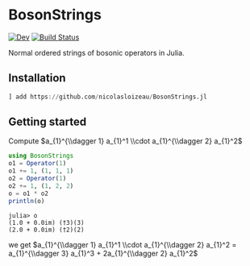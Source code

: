 # BosonStrings

<!-- [![Stable](https://img.shields.io/badge/docs-stable-blue.svg)](https://nicolasloizeau.github.io/BosonStrings.jl/stable/) -->
[![Dev](https://img.shields.io/badge/docs-dev-blue.svg)](https://nicolasloizeau.github.io/BosonStrings.jl/dev/)
[![Build Status](https://github.com/nicolasloizeau/BosonStrings.jl/actions/workflows/CI.yml/badge.svg?branch=main)](https://github.com/nicolasloizeau/BosonStrings.jl/actions/workflows/CI.yml?query=branch%3Amain)




Normal ordered strings of bosonic operators in Julia.

## Installation

```julia
] add https://github.com/nicolasloizeau/BosonStrings.jl
```

## Getting started

Compute $a_{1}^{\\dagger 1} a_{1}^1 \\cdot a_{1}^{\\dagger 2} a_{1}^2$
```julia
using BosonStrings
o1 = Operator(1)
o1 += 1, (1, 1, 1)
o2 = Operator(1)
o2 += 1, (1, 2, 2)
o = o1 * o2
println(o)
```
```
julia> o
(1.0 + 0.0im) (†3)(3)
(2.0 + 0.0im) (†2)(2)
```
we get $a_{1}^{\\dagger 1} a_{1}^1 \\cdot a_{1}^{\\dagger 2} a_{1}^2 = a_{1}^{\\dagger 3} a_{1}^3 + 2a_{1}^{\\dagger 2} a_{1}^2$
